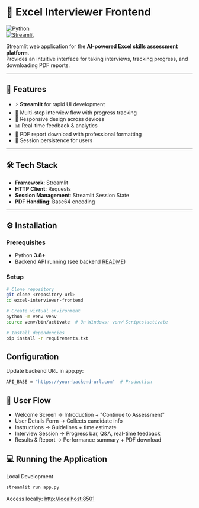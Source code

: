# 🎨 Excel Interviewer Frontend

[![Python](https://img.shields.io/badge/Python-3.8%2B-blue.svg?logo=python)](https://www.python.org/)  
[![Streamlit](https://img.shields.io/badge/Streamlit-1.30+-FF4B4B?logo=streamlit)](https://streamlit.io/)  

Streamlit web application for the **AI-powered Excel skills assessment platform**.  
Provides an intuitive interface for taking interviews, tracking progress, and downloading PDF reports.

---

## 🚀 Features

- ⚡ **Streamlit** for rapid UI development  
- 🔄 Multi-step interview flow with progress tracking  
- 📱 Responsive design across devices  
- 📊 Real-time feedback & analytics  
- 📄 PDF report download with professional formatting  
- 👤 Session persistence for users  

---

## 🛠️ Tech Stack

- **Framework**: Streamlit  
- **HTTP Client**: Requests  
- **Session Management**: Streamlit Session State  
- **PDF Handling**: Base64 encoding  

---

## ⚙️ Installation

### Prerequisites
- Python **3.8+**  
- Backend API running (see backend [README](../backend/README.md))  

### Setup
```bash
# Clone repository
git clone <repository-url>
cd excel-interviewer-frontend

# Create virtual environment
python -m venv venv
source venv/bin/activate  # On Windows: venv\Scripts\activate

# Install dependencies
pip install -r requirements.txt
```
## Configuration
Update backend URL in app.py:
```bash
API_BASE = "https://your-backend-url.com"  # Production
```
## 🎯 User Flow
* Welcome Screen → Introduction + "Continue to Assessment"
* User Details Form → Collects candidate info
* Instructions → Guidelines + time estimate
* Interview Session → Progress bar, Q&A, real-time feedback
* Results & Report → Performance summary + PDF download

## 💻 Running the Application
Local Development
```bash
streamlit run app.py
```
Access locally: [http://localhost:8501](url)
